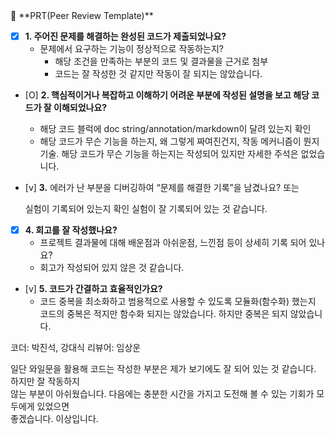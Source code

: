 <aside>
🔑 **PRT(Peer Review Template)**

- [x]  **1. 주어진 문제를 해결하는 완성된 코드가 제출되었나요?**
    - 문제에서 요구하는 기능이 정상적으로 작동하는지?
        - 해당 조건을 만족하는 부분의 코드 및 결과물을 근거로 첨부
        - 코드는 잘 작성한 것 같지만 작동이 잘 되지는 않았습니다.
    
- [O]  **2. 핵심적이거나 복잡하고 이해하기 어려운 부분에 작성된 설명을 보고 해당 코드가 잘 이해되었나요?**
    - 해당 코드 블럭에 doc string/annotation/markdown이 달려 있는지 확인
    - 해당 코드가 무슨 기능을 하는지, 왜 그렇게 짜여진건지, 작동 메커니즘이 뭔지 기술.
    해당 코드가 무슨 기능을 하는지는 작성되어 있지만 자세한 주석은 없었습니다.
        
- [v]  **3.** 에러가 난 부분을 디버깅하여 “문제를 해결한 기록”을 남겼나요? 또는
  
    실험이 기록되어 있는지 확인
        실험이 잘 기록되어 있는 것 같습니다.
        
- [x]  **4. 회고를 잘 작성했나요?**
    - 프로젝트 결과물에 대해 배운점과 아쉬운점, 느낀점 등이 상세히 기록 되어 있나요?
    - 회고가 작성되어 있지 않은 것 같습니다.

- [v]  **5. 코드가 간결하고 효율적인가요?**
    - 코드 중복을 최소화하고 범용적으로 사용할 수 있도록 모듈화(함수화) 했는지
      코드의 중복은 적지만 함수화 되지는 않았습니다. 하지만 중복은 되지 않았습니다.
</aside>

코더: 박진석, 강대식 리뷰어: 임상운

일단 와일문을 활용해 코드는 작성한 부분은 제가 보기에도 잘 되어 있는 것 같습니다. 하지만 잘 작동하지  
않는 부분이 아쉬웠습니다. 다음에는 충분한 시간을 가지고 도전해 볼 수 있는 기회가 모두에게 있었으면  
좋겠습니다. 이상입니다.
